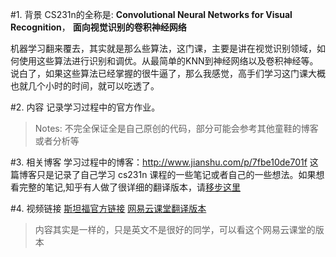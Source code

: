 
#1. 背景
CS231n的全称是:
**Convolutional Neural Networks for Visual Recognition**，
**面向视觉识别的卷积神经网络**

机器学习翻来覆去，其实就是那么些算法，这门课，主要是讲在视觉识别领域，如何使用这些算法进行识别和调优。从最简单的KNN到神经网络以及卷积神经等。说白了，如果这些算法已经掌握的很牛逼了，那么我感觉，高手们学习这门课大概也就几个小时的时间，就可以吃透了。

#2. 内容
记录学习过程中的官方作业。
> Notes: 不完全保证全是自己原创的代码，部分可能会参考其他童鞋的博客或者分析等 

#3. 相关博客
学习过程中的博客：http://www.jianshu.com/p/7fbe10de701f
这篇博客只是记录了自己学习 cs231n 课程的一些笔记或者自己的一些想法。如果想看完整的笔记,知乎有人做了很详细的翻译版本，请[移步这里](https://zhuanlan.zhihu.com/p/21930884?refer=intelligentunit)

#4. 视频链接
[斯坦福官方链接](http://cs231n.stanford.edu)
[网易云课堂翻译版本](http://study.163.com/course/courseMain.htm?courseId=1003223001)
> 内容其实是一样的，只是英文不是很好的同学，可以看这个网易云课堂的版本



